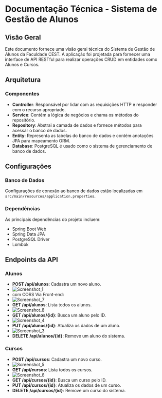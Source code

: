 # Documentação Técnica - Sistema de Gestão de Alunos

## Visão Geral

Este documento fornece uma visão geral técnica do Sistema de Gestão de Alunos da Faculdade CEST. A aplicação foi projetada para fornecer uma interface de API RESTful para realizar operações CRUD em entidades como Alunos e Cursos.

## Arquitetura

### Componentes

- **Controller**: Responsável por lidar com as requisições HTTP e responder com o recurso apropriado.
- **Service**: Contém a lógica de negócios e chama os métodos do repositório.
- **Repository**: Abstrai a camada de dados e fornece métodos para acessar o banco de dados.
- **Entity**: Representa as tabelas do banco de dados e contém anotações JPA para mapeamento ORM.
- **Database**: PostgreSQL é usado como o sistema de gerenciamento de banco de dados.


## Configurações

### Banco de Dados

Configurações de conexão ao banco de dados estão localizadas em `src/main/resources/application.properties`.

### Dependências

As principais dependências do projeto incluem:

- Spring Boot Web
- Spring Data JPA
- PostgreSQL Driver
- Lombok

## Endpoints da API

### Alunos

- **POST /api/alunos**: Cadastra um novo aluno.
- ![Screenshot_1](https://github.com/jcr04/GenClass.Java/assets/70778525/b40d1616-cc82-4119-8a87-530df2b39a82)
- com CORS Via Front-end:
- ![Screenshot_7](https://github.com/jcr04/GenClass.Java/assets/70778525/fc5c418d-24b1-43c1-95fa-b4f7cfd4f17e)
- **GET /api/alunos**: Lista todos os alunos.
- ![Screenshot_8](https://github.com/jcr04/GenClass.Java/assets/70778525/43e6c357-5afb-4c66-b39a-db0fa6a5af99)
- **GET /api/alunos/{id}**: Busca um aluno pelo ID.
- ![Screenshot_4](https://github.com/jcr04/GenClass.Java/assets/70778525/f3f8e08c-2098-4de6-9a98-6b7cb71a9fee)
- **PUT /api/alunos/{id}**: Atualiza os dados de um aluno.
- ![Screenshot_3](https://github.com/jcr04/GenClass.Java/assets/70778525/03aecad4-850b-4f8a-bd1a-470981c3ef1b)
- **DELETE /api/alunos/{id}**: Remove um aluno do sistema.

### Cursos

- **POST /api/cursos**: Cadastra um novo curso.
- ![Screenshot_5](https://github.com/jcr04/GenClass.Java/assets/70778525/4e26a40a-31fe-4a25-ac5f-d67fa16d2ade)
- **GET /api/cursos**: Lista todos os cursos.
- ![Screenshot_6](https://github.com/jcr04/GenClass.Java/assets/70778525/f47636cc-ab69-46cb-9e33-7e388b0cd3c5)
- **GET /api/cursos/{id}**: Busca um curso pelo ID.
- **PUT /api/cursos/{id}**: Atualiza os dados de um curso.
- **DELETE /api/cursos/{id}**: Remove um curso do sistema.

